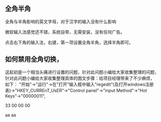 

## 全角半角


全角与半角影响的英文字母，对于汉字的输入没有什么影响

微软输入法感觉还不错，系统自带，无需安装，没有任何广告。

点击右下角的输入法，右键，第一项设置全角半角，选择半角即可。



## 如何禁用全角切换，
这起初是一个相当头痛进行设置的问题，针对此问题小编给大家收集整理的问题，针对此问题小编给大家收集整理具体的图文步骤：给项目经理带来了不少麻烦， 如下： "开始"->"运行"->在"打开"输入框中输入"regedit"(及打开windows注册表)->"HKEY_CURREnT_UsER"->"Control panel"->"input Method"->"Hot Keys"->"00000011",

33 00 00 00

aa
aa